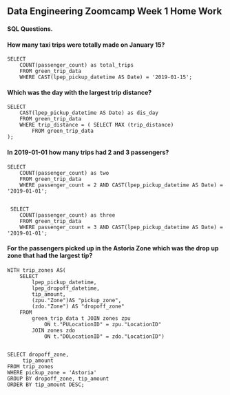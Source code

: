 ## Data Engineering Zoomcamp Week 1 Home Work
#### SQL Questions.

#### How many taxi trips were totally made on January 15?

```
SELECT 
	COUNT(passenger_count) as total_trips
	FROM green_trip_data
	WHERE CAST(lpep_pickup_datetime AS Date) = '2019-01-15';
```	


#### Which was the day with the largest trip distance?
```
SELECT 
	CAST(lpep_pickup_datetime AS Date) as dis_day
	FROM green_trip_data
	WHERE trip_distance = ( SELECT MAX (trip_distance)
		FROM green_trip_data
);
```

#### In 2019-01-01 how many trips had 2 and 3 passengers?
```
SELECT 
	COUNT(passenger_count) as two
	FROM green_trip_data
	WHERE passenger_count = 2 AND CAST(lpep_pickup_datetime AS Date) = '2019-01-01';


 SELECT 
	COUNT(passenger_count) as three
	FROM green_trip_data
	WHERE passenger_count = 3 AND CAST(lpep_pickup_datetime AS Date) = '2019-01-01';
```	
	


#### For the passengers picked up in the Astoria Zone which was the drop up zone that had the largest tip?
```
WITH trip_zones AS(
	SELECT
    	lpep_pickup_datetime,
    	lpep_dropoff_datetime,
    	tip_amount,
	 	(zpu."Zone")AS "pickup_zone",
    	(zdo."Zone") AS "dropoff_zone"
	FROM
    	green_trip_data t JOIN zones zpu
        	ON t."PULocationID" = zpu."LocationID"
    	JOIN zones zdo
        	ON t."DOLocationID" = zdo."LocationID")


SELECT dropoff_zone,
	 tip_amount
FROM trip_zones 
WHERE pickup_zone = 'Astoria'
GROUP BY dropoff_zone, tip_amount 
ORDER BY tip_amount DESC;
```
